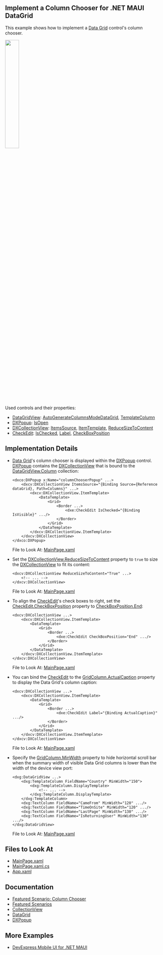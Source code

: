 <!-- default badges list -->
<!-- default badges end -->
## Implement a Column Chooser for .NET MAUI DataGrid 

This example shows how to implement a [Data Grid](https://docs.devexpress.com/MAUI/403255/data-grid/data-grid) control's column chooser.

<img src="https://user-images.githubusercontent.com/12169834/228222481-197a4064-f461-4f13-8877-412c81263fd2.png" width="30%"/>

Used controls and their properties:

* [DataGridView](https://docs.devexpress.com/MAUI/DevExpress.Maui.DataGrid.DataGridView): [AutoGenerateColumnsModeDataGrid](https://docs.devexpress.com/MAUI/DevExpress.Maui.DataGrid.DataGridView.AutoGenerateColumnsModeDataGrid), [TemplateColumn](https://docs.devexpress.com/MAUI/DevExpress.Maui.DataGrid.TemplateColumn)
* [DXPopup](https://docs.devexpress.com/MAUI/DevExpress.Maui.Controls.DXPopup): [IsOpen](https://docs.devexpress.com/MAUI/DevExpress.Maui.Controls.DXPopup.IsOpen)
* [DXCollectionView](https://docs.devexpress.com/MAUI/DevExpress.Maui.CollectionView.DXCollectionView): [ItemsSource](https://docs.devexpress.com/MAUI/DevExpress.Maui.CollectionView.DXCollectionView.ItemsSource), [ItemTemplate](https://docs.devexpress.com/MAUI/DevExpress.Maui.CollectionView.DXCollectionView.ItemTemplate), [ReduceSizeToContent](https://docs.devexpress.com/MAUI/DevExpress.Maui.CollectionView.DXCollectionView.ReduceSizeToContent)
* [CheckEdit](https://docs.devexpress.com/MAUI/DevExpress.Maui.Editors.CheckEdit): [IsChecked](https://docs.devexpress.com/MAUI/DevExpress.Maui.Editors.CheckEdit.IsChecked), [Label](https://docs.devexpress.com/MAUI/DevExpress.Maui.Editors.CheckEdit.Label), [CheckBoxPosition](https://docs.devexpress.com/MAUI/DevExpress.Maui.Editors.CheckEdit.CheckBoxPosition)


## Implementation Details

* [Data Grid](https://docs.devexpress.com/MAUI/403255/data-grid/data-grid)'s column chooser is displayed within the [DXPopup](https://docs.devexpress.com/MAUI/DevExpress.Maui.Controls.DXPopup) control. [DXPopup](https://docs.devexpress.com/MAUI/DevExpress.Maui.Controls.DXPopup) contains the [DXCollectionView](https://docs.devexpress.com/MAUI/DevExpress.Maui.CollectionView.DXCollectionView) that is bound to the [DataGridView.Column](https://docs.devexpress.com/MAUI/DevExpress.Maui.DataGrid.DataGridView.Columns) collection:

    ```xaml
    <dxco:DXPopup x:Name="columnChooserPopup" ...>
        <dxcv:DXCollectionView ItemsSource="{Binding Source={Reference dataGrid}, Path=Columns}" ...>
            <dxcv:DXCollectionView.ItemTemplate>
                <DataTemplate>
                    <Grid>
                        <Border ...>
                            <dxe:CheckEdit IsChecked="{Binding IsVisible}" .../>
                        </Border>
                    </Grid>
                </DataTemplate>
            </dxcv:DXCollectionView.ItemTemplate>
        </dxcv:DXCollectionView>
    </dxco:DXPopup>
    ```

    File to Look At: [MainPage.xaml](CS/MainPage.xaml)

* Set the [DXCollectionView.ReduceSizeToContent](https://docs.devexpress.com/MAUI/DevExpress.Maui.CollectionView.DXCollectionView.ReduceSizeToContent) property to `true` to size the [DXCollectionView](https://docs.devexpress.com/MAUI/DevExpress.Maui.CollectionView.DXCollectionView) to fit its content:

    ```xaml
    <dxcv:DXCollectionView ReduceSizeToContent="True" ...>
        <!-- ... -->
    </dxcv:DXCollectionView>
    ```

    File to Look At: [MainPage.xaml](CS/MainPage.xaml)

* To align the [CheckEdit](https://docs.devexpress.com/MAUI/DevExpress.Maui.Editors.CheckEdit)'s check boxes to right, set the [CheckEdit.CheckBoxPosition](https://docs.devexpress.com/MAUI/DevExpress.Maui.Editors.CheckEdit.CheckBoxPosition) property to [CheckBoxPosition.End](https://docs.devexpress.com/MAUI/DevExpress.Maui.Editors.CheckBoxPosition.End):

    ```xaml
    <dxcv:DXCollectionView ...>
        <dxcv:DXCollectionView.ItemTemplate>
            <DataTemplate>
                <Grid>
                    <Border ...>
                        <dxe:CheckEdit CheckBoxPosition="End" .../>
                    </Border>
                </Grid>
            </DataTemplate>
        </dxcv:DXCollectionView.ItemTemplate>
    </dxcv:DXCollectionView>
    ```

    File to Look At: [MainPage.xaml](CS/MainPage.xaml)

* You can bind the [CheckEdit](https://docs.devexpress.com/MAUI/DevExpress.Maui.Editors.CheckEdit) to the [GridColumn.ActualCaption](https://docs.devexpress.com/MAUI/DevExpress.Maui.DataGrid.GridColumn.ActualCaption) property to display the Data Grid's column caption:

    ```xaml
    <dxcv:DXCollectionView ...>
        <dxcv:DXCollectionView.ItemTemplate>
            <DataTemplate>
                <Grid>
                    <Border ...>
                        <dxe:CheckEdit Label="{Binding ActualCaption}" .../>
                    </Border>
                </Grid>
            </DataTemplate>
        </dxcv:DXCollectionView.ItemTemplate>
    </dxcv:DXCollectionView>
    ```

    File to Look At: [MainPage.xaml](CS/MainPage.xaml)

* Specify the [GridColumn.MinWidth](https://docs.devexpress.com/MAUI/DevExpress.Maui.DataGrid.GridColumn.MinWidth) property to hide horizontal scroll bar when the summary width of visible Data Grid columns is lower than the width of the device view port:

    ```xaml
    <dxg:DataGridView ...>
        <dxg:TemplateColumn FieldName="Country" MinWidth="150">
            <dxg:TemplateColumn.DisplayTemplate>
                <!-- ... -->
            </dxg:TemplateColumn.DisplayTemplate>
        </dxg:TemplateColumn>
        <dxg:TextColumn FieldName="CameFrom" MinWidth="120" .../>
        <dxg:TextColumn FieldName="TimeOnSite" MinWidth="120" .../>
        <dxg:TextColumn FieldName="LastPage" MinWidth="130" .../>
        <dxg:TextColumn FieldName="IsReturningUser" MinWidth="130" .../>
    </dxg:DataGridView>
    ```

    File to Look At: [MainPage.xaml](CS/MainPage.xaml)

## Files to Look At

<!-- default file list -->
* [MainPage.xaml](CS/MainPage.xaml)
* [MainPage.xaml.cs](CS/MainPage.xaml.cs)
* [App.xaml](CS/App.xaml)
<!-- default file list end -->

## Documentation

* [Featured Scenario: Column Chooser](https://docs.devexpress.com/MAUI/404343)
* [Featured Scenarios](https://docs.devexpress.com/MAUI/404291)
* [CollectionView](https://docs.devexpress.com/MAUI/DevExpress.Maui.CollectionView.DXCollectionView)
* [DataGrid](https://docs.devexpress.com/MAUI/403255/data-grid/data-grid)
* [DXPopup](https://docs.devexpress.com/MAUI/DevExpress.Maui.Controls.DXPopup)

## More Examples

* [DevExpress Mobile UI for .NET MAUI](https://github.com/DevExpress-Examples/maui-demo-app/)
